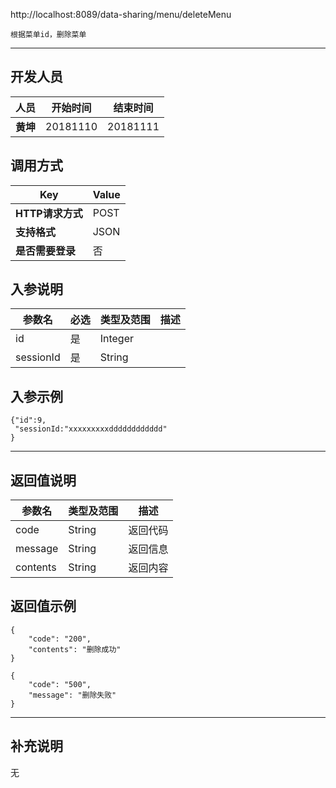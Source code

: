 http://localhost:8089/data-sharing/menu/deleteMenu

```
根据菜单id，删除菜单
```
---
## 开发人员
| 人员     | 开始时间 | 结束时间 |
| -------- | :------: | :------: |
| **黄坤** | 20181110 | 20181111 |

## 调用方式

| Key              | Value |
| ---------------- | ----- |
| **HTTP请求方式** | POST  |
| **支持格式**     | JSON  |
| **是否需要登录** | 否    |

## 入参说明



| 参数名    | 必选 | 类型及范围 | 描述 |
| --------- | ---- | ---------- | ---- |
| id        | 是   | Integer    |      |
| sessionId | 是   | String     |      |

## 入参示例
```
{"id":9,
 "sessionId:"xxxxxxxxxdddddddddddd"
}
```

---

## 返回值说明
| 参数名      | 类型及范围  | 描述   |
| -------- | ------ | ---- |
| code     | String | 返回代码 |
| message  | String | 返回信息 |
| contents | String | 返回内容 |

## 返回值示例
```
{
    "code": "200",
    "contents": "删除成功"
}
```

```
{
    "code": "500",
    "message": "删除失败"
}
```
---

## 补充说明
无
